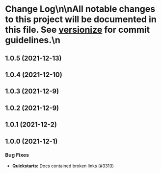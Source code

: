 # Change Log\n\nAll notable changes to this project will be documented in this file. See [versionize](https://github.com/saintedlama/versionize) for commit guidelines.\n
<a name="1.0.5"></a>
## 1.0.5 (2021-12-13)

<a name="1.0.4"></a>
## 1.0.4 (2021-12-10)

<a name="1.0.3"></a>
## 1.0.3 (2021-12-9)

<a name="1.0.2"></a>
## 1.0.2 (2021-12-9)

<a name="1.0.1"></a>
## 1.0.1 (2021-12-2)

<a name="1.0.0"></a>
## 1.0.0 (2021-12-1)

### Bug Fixes

* **Quickstarts:** Docs contained broken links (#3313)

